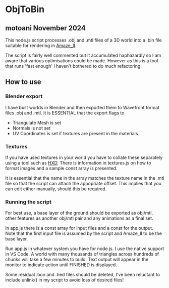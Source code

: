 # ObjToBin

## motoani November 2024

This node.js script processes .obj and .mtl files of a 3D world into a .bin file suitable for rendering in [Amaze_II](https://github.com/motoani/Amaze_II).

The script is fairly well commented but it accumulated haphazardly so I am aware that various optimisations could be made. However as this is a tool that runs 'fast enough' I haven't bothered to do much refactoring.

## How to use

### Blender export

I have built worlds in Blender and then exported them to Wavefront format files .obj and .mtl. It is ESSENTIAL that the export flags to
- Triangulate Mesh is set
- Normals is not set
- UV Coordinates is set if textures are present in the materials

### Textures

If you have used textures in your world you have to collate these separately using a tool such as [HXD](https://mh-nexus.de/en/hxd/). There is information in textures.js on how to format images and a sample const array is presented.

It is essential that the name in the array matches the texture name in the .mtl file so that the script can attach the appopriate offset. This implies that you can edit either manually, should this be required.

### Running the script

For best use, a base layer of the ground should be exported as obj/mtl, other features as another obj/mtl pair and any animations as a final set. 

In app.js there is a const array for input files and a const for the output. Note that the first input file is assumed by the script and Amaze_II to be the base layer.

Run app.js in whatever system you have for node.js. I use the native support in VS Code. A world with many thousands of triangles across hundreds of chunks will take a few minutes to build. Text output will appear in the monitor to indicate action until FINISHED is displayed.

Some residual .bon and .hed files should be deleted, I've been reluctant to include unlink() in my script to avoid loss of desired files!